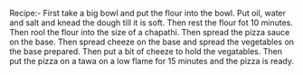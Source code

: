Recipe:-
First take a big bowl and put the flour into the bowl. Put oil, water and salt and knead the dough till it is soft. Then rest the flour fot 10 minutes. Then rool the flour into the size of a chapathi. Then spread the pizza sauce on the base. Then spread cheeze on the base and spread the vegetables on the base prepared. Then put a bit of cheeze to hold the vegatables. Then put the pizza on a tawa on a low flame for 15 minutes and the pizza is ready.